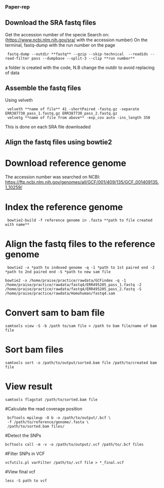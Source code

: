 ### Paper-rep

## Download the SRA fastq files
Get the accession number of the specie
Search on: (https://www.ncbi.nlm.nih.gov/sra/ with the accession number)
On the terminal, fastq-dump with the run number on the page

```
 fastq-dump --outdir **fastq** --gzip --skip-technical  --readids --read-filter pass --dumpbase --split-3 --clip **run number**
 ```
  
 a folder is created with the code, N.B change the outdir to avoid replacing of data
 
 
 ## Assemble the fastq files
 
 Using velveth
 ```
  velveth **name of file** 41 -shortPaired -fastq.gz -separate ERR387730_pass_1.fastq.gz ERR387730_pass_2.fastq.gz
  velvetg **name of file from above** -exp_cov auto -ins_length 350
  ```
  
 This is done on each SRA file downloaded
 
 ## Align the fastq files using bowtie2
 
 # Download reference genome
 
 The accession number was searched on NCBI: https://ftp.ncbi.nlm.nih.gov/genomes/all/GCF/001/409/135/GCF_001409135.1_10259/
 # Index the reference genome
```
 bowtie2-build -f reference genome in .fasta **path to file created with name**
```

# Align the fastq files to the reference genome
```
 bowtie2 -x *path to indexed genome -q -1 *path to 1st paired end -2 *path to 2nd paired end -S *path to new sam file 
 ```
 ```
 bowtie2 -x /home/praise/practice/rawdata/GCFindex -q -1 /home/praise/practice/rawdata/fastq4/ERR495205_pass_1.fastq -2 /home/praise/practice/rawdata/fastq4/ERR495205_pass_2.fastq -S /home/praise/practice/rawdata/Homohuman/fastq4.sam
 ```

# Convert sam to bam file 

```
samtools view -S -b /path to/sam file > /path to bam file/name of bam file
```

# Sort bam files 

```
samtools sort -o /path/to/output/sorted.bam file /path/to/created bam file
```

# View result
```
samtools flagstat /path/to/sorted.bam file
```
#Calculate the read coverage position

```
 bcftools mpileup -O b -o /path/to/output/.bcf \
 -f /path/to/reference/genome/.fasta \
 /path/to/sorted.bam files/
 ```
 
#Detect the SNPs
```
bcftools call -m -v -o /path/to/output/.vcf /path/to/.bcf files
```
#Filter SNPs in VCF
```
vcfutils.pl varFilter /path/to/.vcf file > *_final.vcf
```

#View final vcf
```
less -S path to vcf
```

